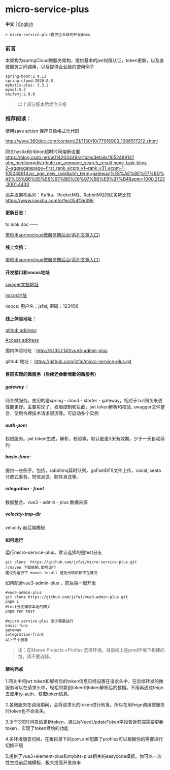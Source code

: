 # micro-service-plus

**中文** | [English](./README.md)

```
> micro-service-plus提供企业级的开发demo
```

### 前言

本架构为springCloud微服务架构，提供基本的jwt权限认证，token更新，以及各微服务之间调用，以及提供企业级的使用例子

```text
spring-boot:2.4.13
spring-cloud:2020.0.5
mybatis-plus: 3.3.2
mysql:5.7
knife4j:2.0.9
```

> 以上部分版本后续会升级

### 推荐阅读：

使用save action 保存自动格式化代码

http://www.360doc.com/content/21/1130/10/77916903_1006517212.shtml

网关hystix和ribbon超时时间熔断设置
https://blog.csdn.net/u014203449/article/details/105248914?utm_medium=distribute.pc_aggpage_search_result.none-task-blog-2~aggregatepage~first_rank_ecpm_v1~rank_v31_ecpm-1-105248914.pc_agg_new_rank&utm_term=gateway%E8%AE%BE%E7%BD%AE%E8%B6%85%E6%97%B6%E6%97%B6%E9%97%B4&spm=1000.2123.3001.4430

高并发架构系列：Kafka、RocketMQ、RabbitMQ的优劣势比较
https://www.jianshu.com/p/fec054f3e496

#### 更新日志：

to look doc ----

[带你用springcloud微服务撸后台(系列文章入口)](https://juejin.cn/post/7044841692008038431)

#### 线上文档：

[带你用springcloud微服务撸后台(系列文章入口)](https://juejin.cn/post/7044841692008038431)

#### 开发接口和nacos地址

[swager文档地址](https://github.jzfai.top/micro-service-doc/doc.html)

[nacos地址](http://8.135.1.141:8848/nacos/)  

naocs:    用户名：jzfai; 密码：123456

#### 线上体验地址：

[github address](https://github.com/jzfai/micro-service-plus.git)

[Access address](http://8.135.1.141/vue3-admin-plus)

国内体验地址：http://8.135.1.141/vue3-admin-plus

github 地址：  https://github.com/jzfai/micro-service-plus.git

#### 目前实现的微服务（后续还会新增新的微服务）

##### gateway：

网关微服务。使用的是spring - cloud - starter - gateway，相对于zull网关来说性能更好。主要实现了，权限控制和拦截，jwt token解析和校验,
swagger文件整合，使用令牌技术请求限流等。可启动多个实例


##### auth-pom

权限服务。jwt token生成，解析，校验等，默认配置3天有效期，少于一天自动续约

##### basic-func:

提供一些例子。包括，rabbitmq延时队列，goFastDFS文件上传，canal, seata分部式事务，短信发送，邮件发送等。

##### integration - front

数据整合。vue3 - admin - plus 数据来源

##### velocity-tmp-dir

velocity 前后端模板

#### 如何运行

运行micro-service-plus，默认选择的是test分支

```
git clone  https://github.com/jzfai/micro-service-plus.git
//maven 下载依赖,即可运行
建议先运行下 maven insall 避免出现依赖不在情况
```

如何配合vue3-admin-plus ，前后端一起开发

```shell
#vue3-admin-plus
git clone https://github.com/jzfai/vue3-admin-plus.git  
pnpm i
#test分支请求本地的网关
pnpm run test

#micro-service-plus 至少需要运行
basic-func
gateway
integration-front
以上三个服务 
```

> 注：在Maven Projects->Profies 选择环境。目前线上是prod环境下构建的包，请不要选择。

#### 架构亮点

1.网关中将jwt token和解析后的token信息已经设置在请求头中，在后续转发的微服务可以在请求头中，轻松的拿到token和token解析后的数据。不用再通过feign去调用ty-auth，获取token信息。

2.各微服务在调用期间，会将请求头的token进行转发。所以在用feign调用微服务时token也不会丢失。

3.少于3天时间自动更新token，通过isNeedUpdateToken字段告诉前端需要更新token，实现了token续约的功能

4.多环境随意切换。在根目录下的pom.xml配置了profiles可以根据你的需要进行切换环境

5.提供了vue3+element-plus和mybits-plus相关的easycode模板。你可以一次性生成前后端模板，极大提高开发效率
